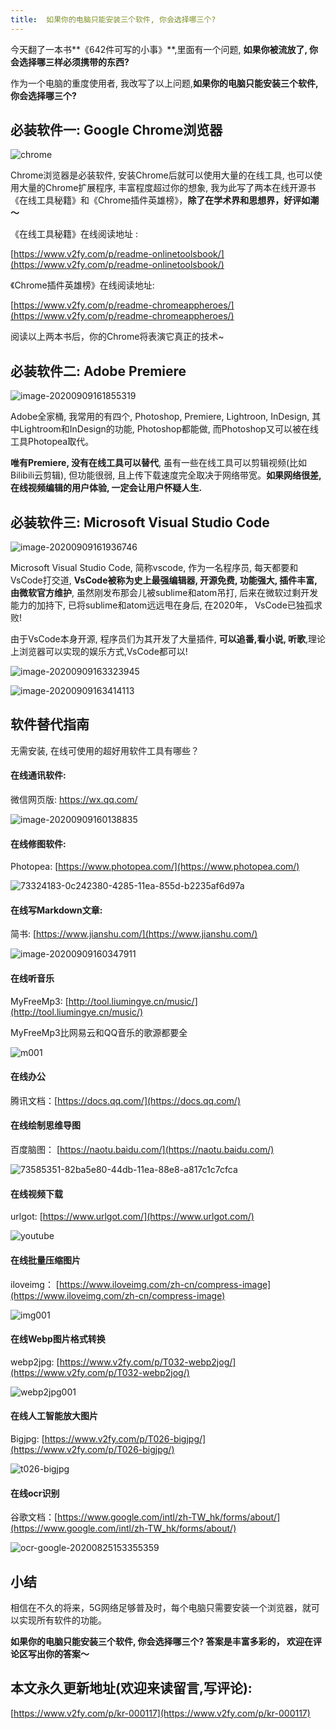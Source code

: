 ```yaml
---
title:  如果你的电脑只能安装三个软件, 你会选择哪三个?
---
```


今天翻了一本书**《642件可写的小事》**,里面有一个问题, **如果你被流放了, 你会选择哪三样必须携带的东西?**

作为一个电脑的重度使用者, 我改写了以上问题,**如果你的电脑只能安装三个软件, 你会选择哪三个?**

## 必装软件一: Google Chrome浏览器



![chrome](https://www.v2fy.com/asset/0i/jikemiji/jikemiji-md/kr-000117.assets/chrome.png)


Chrome浏览器是必装软件, 安装Chrome后就可以使用大量的在线工具, 也可以使用大量的Chrome扩展程序, 丰富程度超过你的想象, 我为此写了两本在线开源书《在线工具秘籍》和《Chrome插件英雄榜》，**除了在学术界和思想界，好评如潮～**



《在线工具秘籍》在线阅读地址 :

[https://www.v2fy.com/p/readme-onlinetoolsbook/](https://www.v2fy.com/p/readme-onlinetoolsbook/)



《Chrome插件英雄榜》在线阅读地址:

[https://www.v2fy.com/p/readme-chromeappheroes/](https://www.v2fy.com/p/readme-chromeappheroes/)



阅读以上两本书后，你的Chrome将表演它真正的技术~



## 必装软件二: Adobe Premiere

![image-20200909161855319](https://www.v2fy.com/asset/0i/jikemiji/jikemiji-md/kr-000117.assets/image-20200909161855319.png)



Adobe全家桶, 我常用的有四个, Photoshop, Premiere, Lightroon, InDesign, 其中Lightroom和InDesign的功能, Photoshop都能做, 而Photoshop又可以被在线工具Photopea取代。

**唯有Premiere, 没有在线工具可以替代**, 虽有一些在线工具可以剪辑视频(比如Bilibili云剪辑), 但功能很弱, 且上传下载速度完全取决于网络带宽。**如果网络很差, 在线视频编辑的用户体验, 一定会让用户怀疑人生.**



## 必装软件三: Microsoft Visual Studio Code

![image-20200909161936746](https://www.v2fy.com/asset/0i/jikemiji/jikemiji-md/kr-000117.assets/image-20200909161936746.png)



Microsoft Visual Studio Code, 简称vscode, 作为一名程序员, 每天都要和VsCode打交道, **VsCode被称为史上最强编辑器, 开源免费, 功能强大, 插件丰富, 由微软官方维护**, 虽然刚发布那会儿被sublime和atom吊打, 后来在微软过剩开发能力的加持下, 已将sublime和atom远远甩在身后, 在2020年， VsCode已独孤求败!

由于VsCode本身开源, 程序员们为其开发了大量插件, **可以追番,看小说, 听歌**,理论上浏览器可以实现的娱乐方式,VsCode都可以!

![image-20200909163323945](https://www.v2fy.com/asset/0i/jikemiji/jikemiji-md/kr-000117.assets/image-20200909163323945.png)



![image-20200909163414113](https://www.v2fy.com/asset/0i/jikemiji/jikemiji-md/kr-000117.assets/image-20200909163414113.png)


## 软件替代指南

无需安装, 在线可使用的超好用软件工具有哪些？

#### 在线通讯软件:

微信网页版: https://wx.qq.com/



![image-20200909160138835](https://www.v2fy.com/asset/0i/jikemiji/jikemiji-md/kr-000117.assets/image-20200909160138835.png)

#### 在线修图软件:

Photopea:  [https://www.photopea.com/](https://www.photopea.com/)



![73324183-0c242380-4285-11ea-855d-b2235af6d97a](https://www.v2fy.com/asset/0i/jikemiji/jikemiji-md/kr-000117.assets/73324183-0c242380-4285-11ea-855d-b2235af6d97a.gif)




#### 在线写Markdown文章:

简书: [https://www.jianshu.com/](https://www.jianshu.com/)



![image-20200909160347911](https://www.v2fy.com/asset/0i/jikemiji/jikemiji-md/kr-000117.assets/image-20200909160347911.png)

#### 在线听音乐

MyFreeMp3: [http://tool.liumingye.cn/music/](http://tool.liumingye.cn/music/)

MyFreeMp3比网易云和QQ音乐的歌源都要全



![m001](https://www.v2fy.com/asset/0i/jikemiji/jikemiji-md/kr-000117.assets/m001.gif)



#### 在线办公

腾讯文档：[https://docs.qq.com/](https://docs.qq.com/)




#### 在线绘制思维导图

百度脑图： [https://naotu.baidu.com/](https://naotu.baidu.com/)



![73585351-82ba5e80-44db-11ea-88e8-a817c1c7cfca](https://www.v2fy.com/asset/0i/jikemiji/jikemiji-md/kr-000117.assets/73585351-82ba5e80-44db-11ea-88e8-a817c1c7cfca.gif)


#### 在线视频下载

urlgot: [https://www.urlgot.com/](https://www.urlgot.com/)



![youtube](https://www.v2fy.com/asset/0i/jikemiji/jikemiji-md/kr-000117.assets/youtube.gif)




#### 在线批量压缩图片


iloveimg： [https://www.iloveimg.com/zh-cn/compress-image](https://www.iloveimg.com/zh-cn/compress-image)



![img001](https://www.v2fy.com/asset/0i/jikemiji/jikemiji-md/kr-000117.assets/img001.gif)

#### 在线Webp图片格式转换

webp2jpg: [https://www.v2fy.com/p/T032-webp2jog/](https://www.v2fy.com/p/T032-webp2jog/)



![webp2jpg001](https://www.v2fy.com/asset/0i/jikemiji/jikemiji-md/kr-000117.assets/webp2jpg001.gif)






#### 在线人工智能放大图片

Bigjpg: [https://www.v2fy.com/p/T026-bigjpg/](https://www.v2fy.com/p/T026-bigjpg/)



![t026-bigjpg](https://www.v2fy.com/asset/0i/jikemiji/jikemiji-md/kr-000117.assets/t026-bigjpg.gif)




#### 在线ocr识别

谷歌文档：[https://www.google.com/intl/zh-TW_hk/forms/about/](https://www.google.com/intl/zh-TW_hk/forms/about/)



![ocr-google-20200825153355359](https://www.v2fy.com/asset/0i/jikemiji/jikemiji-md/kr-000117.assets/ocr-google-20200825153355359.gif)



## 小结

相信在不久的将来，5G网络足够普及时，每个电脑只需要安装一个浏览器，就可以实现所有软件的功能。



**如果你的电脑只能安装三个软件, 你会选择哪三个? 答案是丰富多彩的， 欢迎在评论区写出你的答案～**






## 本文永久更新地址(欢迎来读留言,写评论):

[https://www.v2fy.com/p/kr-000117](https://www.v2fy.com/p/kr-000117)
